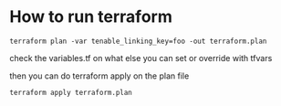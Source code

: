 # How to run terraform

```
terraform plan -var tenable_linking_key=foo -out terraform.plan
```

check the variables.tf on what else you can set or override with tfvars

then you can do terraform apply on the plan file

```
terraform apply terraform.plan
```
